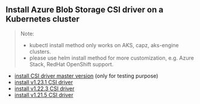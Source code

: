 ## Install Azure Blob Storage CSI driver on a Kubernetes cluster
> Note: 
>  - kubectl install method only works on AKS, capz, aks-engine clusters.
>  - please use helm install method for more customization, e.g. Azure Stack, RedHat OpenShift support.
> 
 - [install CSI driver master version](./install-csi-driver-master.md) (only for testing purpose)
 - [install v1.23.1 CSI driver](./install-csi-driver-v1.23.1.md)
 - [install v1.22.3 CSI driver](./install-csi-driver-v1.22.3.md)
 - [install v1.21.5 CSI driver](./install-csi-driver-v1.21.5.md)

